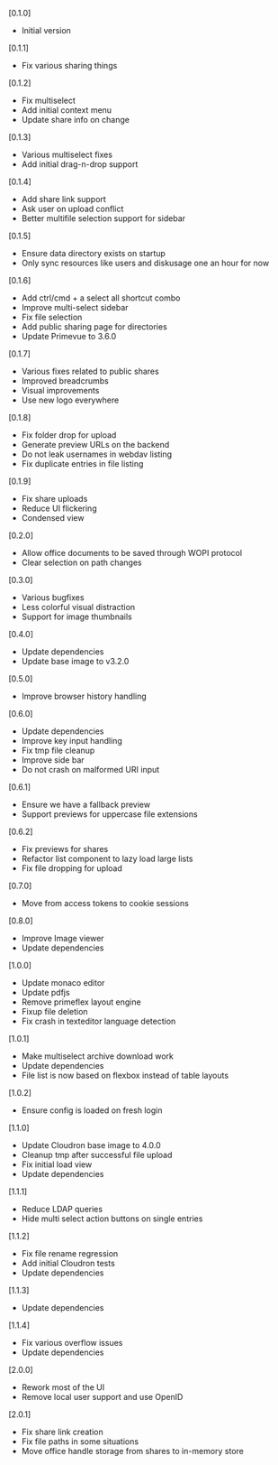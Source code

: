 [0.1.0]
* Initial version

[0.1.1]
* Fix various sharing things

[0.1.2]
* Fix multiselect
* Add initial context menu
* Update share info on change

[0.1.3]
* Various multiselect fixes
* Add initial drag-n-drop support

[0.1.4]
* Add share link support
* Ask user on upload conflict
* Better multifile selection support for sidebar

[0.1.5]
* Ensure data directory exists on startup
* Only sync resources like users and diskusage one an hour for now

[0.1.6]
* Add ctrl/cmd + a select all shortcut combo
* Improve multi-select sidebar
* Fix file selection
* Add public sharing page for directories
* Update Primevue to 3.6.0

[0.1.7]
* Various fixes related to public shares
* Improved breadcrumbs
* Visual improvements
* Use new logo everywhere

[0.1.8]
* Fix folder drop for upload
* Generate preview URLs on the backend
* Do not leak usernames in webdav listing
* Fix duplicate entries in file listing

[0.1.9]
* Fix share uploads
* Reduce UI flickering
* Condensed view

[0.2.0]
* Allow office documents to be saved through WOPI protocol
* Clear selection on path changes

[0.3.0]
* Various bugfixes
* Less colorful visual distraction
* Support for image thumbnails

[0.4.0]
* Update dependencies
* Update base image to v3.2.0

[0.5.0]
* Improve browser history handling

[0.6.0]
* Update dependencies
* Improve key input handling
* Fix tmp file cleanup
* Improve side bar
* Do not crash on malformed URI input

[0.6.1]
* Ensure we have a fallback preview
* Support previews for uppercase file extensions

[0.6.2]
* Fix previews for shares
* Refactor list component to lazy load large lists
* Fix file dropping for upload

[0.7.0]
* Move from access tokens to cookie sessions

[0.8.0]
* Improve Image viewer
* Update dependencies

[1.0.0]
* Update monaco editor
* Update pdfjs
* Remove primeflex layout engine
* Fixup file deletion
* Fix crash in texteditor language detection

[1.0.1]
* Make multiselect archive download work
* Update dependencies
* File list is now based on flexbox instead of table layouts

[1.0.2]
* Ensure config is loaded on fresh login

[1.1.0]
* Update Cloudron base image to 4.0.0
* Cleanup tmp after successful file upload
* Fix initial load view
* Update dependencies

[1.1.1]
* Reduce LDAP queries
* Hide multi select action buttons on single entries

[1.1.2]
* Fix file rename regression
* Add initial Cloudron tests
* Update dependencies

[1.1.3]
* Update dependencies

[1.1.4]
* Fix various overflow issues
* Update dependencies

[2.0.0]
* Rework most of the UI
* Remove local user support and use OpenID

[2.0.1]
* Fix share link creation
* Fix file paths in some situations
* Move office handle storage from shares to in-memory store

